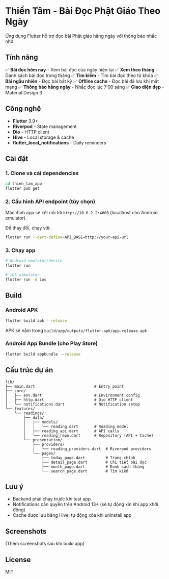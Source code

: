 # Thiền Tâm - Bài Đọc Phật Giáo Theo Ngày

Ứng dụng Flutter hỗ trợ đọc bài Phật giáo hằng ngày với thông báo nhắc nhở.

## Tính năng

✅ **Bài đọc hôm nay** - Xem bài đọc của ngày hiện tại
✅ **Xem theo tháng** - Danh sách bài đọc trong tháng
✅ **Tìm kiếm** - Tìm bài đọc theo từ khóa
✅ **Bài ngẫu nhiên** - Đọc bài bất kỳ
✅ **Offline cache** - Đọc bài đã lưu khi mất mạng
✅ **Thông báo hằng ngày** - Nhắc đọc lúc 7:00 sáng
✅ **Giao diện đẹp** - Material Design 3

## Công nghệ

- **Flutter** 3.9+
- **Riverpod** - State management
- **Dio** - HTTP client
- **Hive** - Local storage & cache
- **flutter_local_notifications** - Daily reminders

## Cài đặt

### 1. Clone và cài dependencies

```bash
cd thien_tam_app
flutter pub get
```

### 2. Cấu hình API endpoint (tùy chọn)

Mặc định app sẽ kết nối tới `http://10.0.2.2:4000` (localhost cho Android emulator).

Để thay đổi, chạy với:

```bash
flutter run --dart-define=API_BASE=http://your-api-url
```

### 3. Chạy app

```bash
# Android emulator/device
flutter run

# iOS simulator
flutter run -d ios
```

## Build

### Android APK

```bash
flutter build apk --release
```

APK sẽ nằm trong `build/app/outputs/flutter-apk/app-release.apk`

### Android App Bundle (cho Play Store)

```bash
flutter build appbundle --release
```

## Cấu trúc dự án

```
lib/
├── main.dart                          # Entry point
├── core/
│   ├── env.dart                       # Environment config
│   ├── http.dart                      # Dio HTTP client
│   └── notifications.dart             # Notification setup
└── features/
    └── readings/
        ├── data/
        │   ├── models/
        │   │   └── reading.dart       # Reading model
        │   ├── reading_api.dart       # API calls
        │   └── reading_repo.dart      # Repository (API + Cache)
        └── presentation/
            ├── providers/
            │   └── reading_providers.dart  # Riverpod providers
            └── pages/
                ├── today_page.dart         # Trang chính
                ├── detail_page.dart        # Chi tiết bài đọc
                ├── month_page.dart         # Danh sách tháng
                └── search_page.dart        # Tìm kiếm
```

## Lưu ý

- Backend phải chạy trước khi test app
- Notifications cần quyền trên Android 13+ (sẽ tự động xin khi app khởi động)
- Cache được lưu bằng Hive, tự động xóa khi uninstall app

## Screenshots

(Thêm screenshots sau khi build app)

## License

MIT
